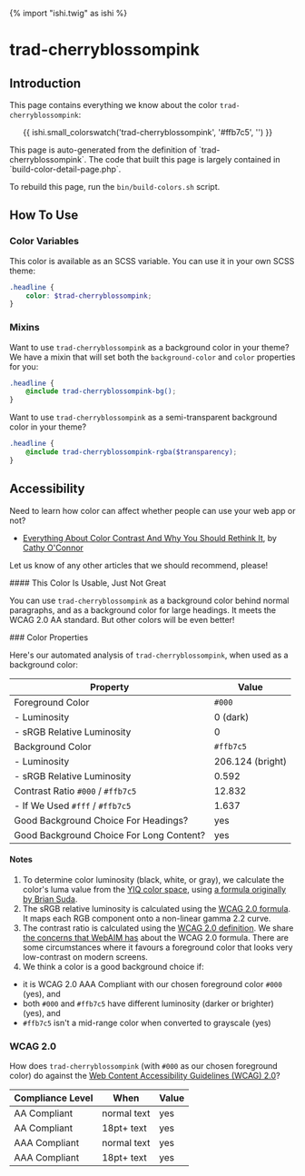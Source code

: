 {% import "ishi.twig" as ishi %}
# trad-cherryblossompink

## Introduction

This page contains everything we know about the color `trad-cherryblossompink`:

<div class="grid">
    <div class="cell">
        <div class="swatch">
            <ul>
                {{ ishi.small_colorswatch('trad-cherryblossompink', '#ffb7c5', '') }}
            </ul>
        </div>
    </div>
</div>

<div class="callout callout--info" markdown="1">
This page is auto-generated from the definition of `trad-cherryblossompink`. The code that built this page is largely contained in `build-color-detail-page.php`.

To rebuild this page, run the `bin/build-colors.sh` script.
</div>

## How To Use

### Color Variables

This color is available as an SCSS variable. You can use it in your own SCSS theme:

```scss
.headline {
    color: $trad-cherryblossompink;
}
```

### Mixins

Want to use `trad-cherryblossompink` as a background color in your theme? We have a mixin that will set both the `background-color` and `color` properties for you:

```scss
.headline {
    @include trad-cherryblossompink-bg();
}
```

Want to use `trad-cherryblossompink` as a semi-transparent background color in your theme?

```scss
.headline {
    @include trad-cherryblossompink-rgba($transparency);
}
```

## Accessibility

Need to learn how color can affect whether people can use your web app or not?

* [Everything About Color Contrast And Why You Should Rethink It](https://www.smashingmagazine.com/2014/10/color-contrast-tips-and-tools-for-accessibility/), by [Cathy O'Connor](http://www.twitter.com/cagocon)

Let us know of any other articles that we should recommend, please!
<div class="callout callout--warning" markdown="1">
#### This Color Is Usable, Just Not Great

You can use `trad-cherryblossompink` as a background color behind normal paragraphs, and as a background color for large headings. It meets the WCAG 2.0 AA standard. But other colors will be even better!
</div>
### Color Properties

Here's our automated analysis of `trad-cherryblossompink`, when used as a background color:

Property | Value
---------|------
Foreground Color | `#000`
- Luminosity | 0 (dark)
- sRGB Relative Luminosity | 0
Background Color | `#ffb7c5`
- Luminosity | 206.124 (bright)
- sRGB Relative Luminosity | 0.592
Contrast Ratio `#000` / `#ffb7c5` | 12.832
- If We Used `#fff` / `#ffb7c5` | 1.637
Good Background Choice For Headings? | yes
Good Background Choice For Long Content? | yes

#### Notes

1. To determine color luminosity (black, white, or gray), we calculate the color's luma value from the [YIQ color space](https://en.wikipedia.org/wiki/YIQ), using [a formula originally by Brian Suda](https://24ways.org/2010/calculating-color-contrast/).
1. The sRGB relative luminosity is calculated using the [WCAG 2.0 formula](https://www.w3.org/TR/WCAG20/#relativeluminancedef). It maps each RGB component onto a non-linear gamma 2.2 curve.
1. The contrast ratio is calculated using the [WCAG 2.0 definition](https://www.w3.org/TR/2008/REC-WCAG20-20081211/#contrast-ratiodef). We share [the concerns that WebAIM has](http://webaim.org/blog/wcag-2-1-feedback/) about the WCAG 2.0 formula. There are some circumstances where it favours a foreground color that looks very low-contrast on modern screens.
1. We think a color is a good background choice if:
  - it is WCAG 2.0 AAA Compliant with our chosen foreground color `#000` (yes), and
  - both `#000` and `#ffb7c5` have different luminosity (darker or brighter) (yes), and
  - `#ffb7c5` isn't a mid-range color when converted to grayscale (yes)

### WCAG 2.0

How does `trad-cherryblossompink` (with `#000` as our chosen foreground color) do against the [Web Content Accessibility Guidelines (WCAG) 2.0](https://www.w3.org/TR/WCAG20/)?

Compliance Level | When | Value
-----------------|------|------
AA Compliant | normal text | yes
AA Compliant | 18pt+ text | yes
AAA Compliant | normal text | yes
AAA Compliant | 18pt+ text | yes